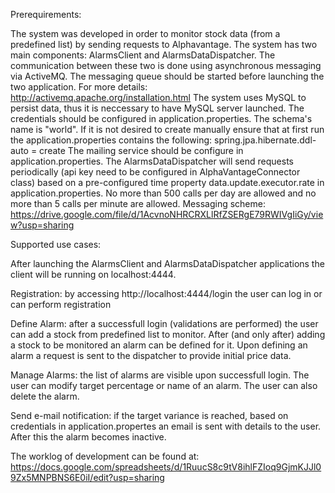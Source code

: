 Prerequirements:

The system was developed in order to monitor stock data (from a predefined list) by sending requests to Alphavantage.
The system has two main components: AlarmsClient and AlarmsDataDispatcher. The communication between these two is done using asynchronous
messaging via ActiveMQ. The messaging queue should be started before launching the two application. For more details:
http://activemq.apache.org/installation.html
The system uses MySQL to persist data, thus it is neccessary to have MySQL server launched. The credentials should be configured in application.properties.
The schema's name is "world". If it is not desired to create manually ensure that at first run the application.properties contains the
 following: spring.jpa.hibernate.ddl-auto = create
The mailing service should be configure in application.properties.
The AlarmsDataDispatcher will send requests periodically (api key need to be configured in AlphaVantageConnector class) based on a pre-configured time
property data.update.executor.rate in application.properties. No more than 500 calls per day are allowed and no more than 5 calls per minute are 
allowed.
Messaging scheme:
https://drive.google.com/file/d/1AcvnoNHRCRXLlRfZSERgE79RWIVgIiGy/view?usp=sharing

Supported use cases:

After launching the AlarmsClient and AlarmsDataDispatcher applications the client will be running on localhost:4444.

Registration: by accessing http://localhost:4444/login the user can log in or can perform registration

Define Alarm: after a successfull login (validations are performed) the user can add a stock from predefined list to monitor. After (and only after) adding a stock to be monitored an alarm can be defined for it. Upon defining an alarm a request is sent to the dispatcher to provide initial price data. 

Manage Alarms: the list of alarms are visible upon successfull login. The user can modify target percentage or name of an alarm. The user can also delete the alarm.

Send e-mail notification: if the target variance is reached, based on credentials in application.propertes an email is sent with details to the user. After this the alarm becomes inactive.

The worklog of development can be found at:
https://docs.google.com/spreadsheets/d/1RuucS8c9tV8ihlFZIoq9GjmKJJl09Zx5MNPBNS6E0iI/edit?usp=sharing
